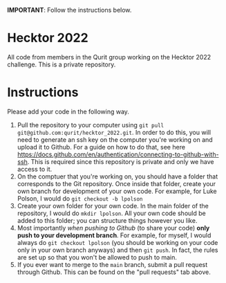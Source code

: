 **IMPORTANT**: Follow the instructions below.

# Hecktor 2022 

All code from members in the Qurit group working on the Hecktor 2022 challenge. This is a private repository.

# Instructions

Please add your code in the following way.

1. Pull the repository to your computer using `git pull git@github.com:qurit/hecktor_2022.git`. In order to do this, you will need to generate an ssh key on the computer you're working on and upload it to Github. For a guide on how to do that, see here https://docs.github.com/en/authentication/connecting-to-github-with-ssh. This is required since this repository is private and only we have access to it.
2. On the comptuer that you're working on, you should have a folder that corresponds to the Git repository. Once inside that folder, create your own branch for development of your own code. For example, for Luke Polson, I would do `git checkout -b lpolson`
3. Create your own folder for your own code. In the main folder of the repository, I would do `mkdir lpolson`. All your own code should be added to this folder; you can structure things however you like.
4. Most importantly *when pushing to Github* (to share your code) **only push to your development branch**. For example, for myself, I would always do `git checkout lpolson` (you should be working on your code only in your own branch anyways) and then `git push`. In fact, the rules are set up so that you won't be allowed to push to main.
5. If you ever want to merge to the `main` branch, submit a pull request through Github. This can be found on the "pull requests" tab above.

